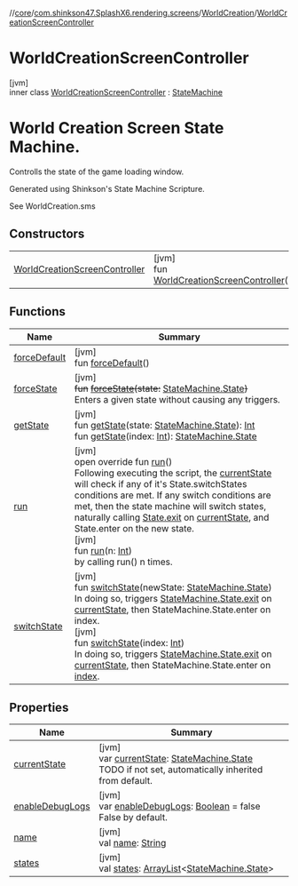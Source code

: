 //[core](../../../../index.md)/[com.shinkson47.SplashX6.rendering.screens](../../index.md)/[WorldCreation](../index.md)/[WorldCreationScreenController](index.md)

# WorldCreationScreenController

[jvm]\
inner class [WorldCreationScreenController](index.md) : [StateMachine](../../../com.shinkson47.SplashX6.ai/-state-machine/index.md)

# World Creation Screen State Machine.

Controlls the state of the game loading window.

Generated using Shinkson's State Machine Scripture.

See WorldCreation.sms

## Constructors

| | |
|---|---|
| [WorldCreationScreenController](-world-creation-screen-controller.md) | [jvm]<br>fun [WorldCreationScreenController](-world-creation-screen-controller.md)() |

## Functions

| Name | Summary |
|---|---|
| [forceDefault](../../../com.shinkson47.SplashX6.ai/-state-machine/force-default.md) | [jvm]<br>fun [forceDefault](../../../com.shinkson47.SplashX6.ai/-state-machine/force-default.md)() |
| [forceState](../../../com.shinkson47.SplashX6.ai/-state-machine/force-state.md) | [jvm]<br>~~fun~~ [~~forceState~~](../../../com.shinkson47.SplashX6.ai/-state-machine/force-state.md)~~(~~~~state~~~~:~~ [StateMachine.State](../../../com.shinkson47.SplashX6.ai/-state-machine/-state/index.md)~~)~~<br>Enters a given state without causing any triggers. |
| [getState](../../../com.shinkson47.SplashX6.ai/-state-machine/get-state.md) | [jvm]<br>fun [getState](../../../com.shinkson47.SplashX6.ai/-state-machine/get-state.md)(state: [StateMachine.State](../../../com.shinkson47.SplashX6.ai/-state-machine/-state/index.md)): [Int](https://kotlinlang.org/api/latest/jvm/stdlib/kotlin/-int/index.html)<br>fun [getState](../../../com.shinkson47.SplashX6.ai/-state-machine/get-state.md)(index: [Int](https://kotlinlang.org/api/latest/jvm/stdlib/kotlin/-int/index.html)): [StateMachine.State](../../../com.shinkson47.SplashX6.ai/-state-machine/-state/index.md) |
| [run](../../../com.shinkson47.SplashX6.ai/-state-machine/run.md) | [jvm]<br>open override fun [run](../../../com.shinkson47.SplashX6.ai/-state-machine/run.md)()<br>Following executing the script, the [currentState](../../../com.shinkson47.SplashX6.ai/-state-machine/current-state.md) will check if any of it's State.switchStates conditions are met. If any switch conditions are met, then the state machine will switch states, naturally calling [State.exit](../../../com.shinkson47.SplashX6.ai/-state-machine/-state/exit.md) on [currentState](../../../com.shinkson47.SplashX6.ai/-state-machine/current-state.md), and State.enter on the new state.<br>[jvm]<br>fun [run](../../../com.shinkson47.SplashX6.ai/-state-machine/run.md)(n: [Int](https://kotlinlang.org/api/latest/jvm/stdlib/kotlin/-int/index.html))<br>by calling run() n times. |
| [switchState](../../../com.shinkson47.SplashX6.ai/-state-machine/switch-state.md) | [jvm]<br>fun [switchState](../../../com.shinkson47.SplashX6.ai/-state-machine/switch-state.md)(newState: [StateMachine.State](../../../com.shinkson47.SplashX6.ai/-state-machine/-state/index.md))<br>In doing so, triggers [StateMachine.State.exit](../../../com.shinkson47.SplashX6.ai/-state-machine/-state/exit.md) on [currentState](../../../com.shinkson47.SplashX6.ai/-state-machine/current-state.md), then StateMachine.State.enter on index.<br>[jvm]<br>fun [switchState](../../../com.shinkson47.SplashX6.ai/-state-machine/switch-state.md)(index: [Int](https://kotlinlang.org/api/latest/jvm/stdlib/kotlin/-int/index.html))<br>In doing so, triggers [StateMachine.State.exit](../../../com.shinkson47.SplashX6.ai/-state-machine/-state/exit.md) on [currentState](../../../com.shinkson47.SplashX6.ai/-state-machine/current-state.md), then StateMachine.State.enter on [index](../../../com.shinkson47.SplashX6.ai/-state-machine/switch-state.md). |

## Properties

| Name | Summary |
|---|---|
| [currentState](../../../com.shinkson47.SplashX6.ai/-state-machine/current-state.md) | [jvm]<br>var [currentState](../../../com.shinkson47.SplashX6.ai/-state-machine/current-state.md): [StateMachine.State](../../../com.shinkson47.SplashX6.ai/-state-machine/-state/index.md)<br>TODO if not set, automatically inherited from default. |
| [enableDebugLogs](../../../com.shinkson47.SplashX6.ai/-state-machine/enable-debug-logs.md) | [jvm]<br>var [enableDebugLogs](../../../com.shinkson47.SplashX6.ai/-state-machine/enable-debug-logs.md): [Boolean](https://kotlinlang.org/api/latest/jvm/stdlib/kotlin/-boolean/index.html) = false<br>False by default. |
| [name](../../../com.shinkson47.SplashX6.ai/-state-machine/name.md) | [jvm]<br>val [name](../../../com.shinkson47.SplashX6.ai/-state-machine/name.md): [String](https://kotlinlang.org/api/latest/jvm/stdlib/kotlin/-string/index.html) |
| [states](../../../com.shinkson47.SplashX6.ai/-state-machine/states.md) | [jvm]<br>val [states](../../../com.shinkson47.SplashX6.ai/-state-machine/states.md): [ArrayList](https://docs.oracle.com/javase/8/docs/api/java/util/ArrayList.html)&lt;[StateMachine.State](../../../com.shinkson47.SplashX6.ai/-state-machine/-state/index.md)&gt; |
